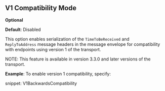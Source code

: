 ## V1 Compatibility Mode

**Optional**

**Default**: Disabled

This option enables serialization of the `TimeToBeReceived` and `ReplyToAddress` message headers in the message envelope for compatibility with endpoints using version 1 of the transport.

NOTE: This feature is available in version 3.3.0 and later versions of the transport.

**Example**: To enable version 1 compatibility, specify:

snippet: V1BackwardsCompatibility
